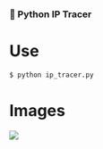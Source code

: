 ### 🐍 Python IP Tracer

# Use
```bash
$ python ip_tracer.py
```

# Images
<img src="https://cdn.discordapp.com/attachments/773613976827199518/817802862188298300/unknown.png">
